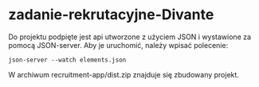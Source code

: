 # zadanie-rekrutacyjne-Divante

Do projektu podpięte jest api utworzone z użyciem JSON i wystawione za pomocą JSON-server. Aby je uruchomić, należy wpisać polecenie:

`json-server --watch elements.json` 

W archiwum recruitment-app/dist.zip znajduje się zbudowany projekt.
